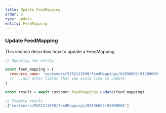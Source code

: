 ```yaml
---
title: Update FeedMapping
order: 5
type: update
entity: FeedMapping
---
```


### Update FeedMapping

This section describes how to update a FeedMapping.

```javascript
// Updating the entity

const feed_mapping = {
  resource_name: 'customers/9262111890/feedMappings/82896692~91300060', // The resource_name is required
  // ...any other fields that you would like to update
}

const result = await customer.feedMappings.update(feed_mapping)
```

```javascript
// Example result
;['customers/9262111890/feedMappings/82896692~91300060']
```
